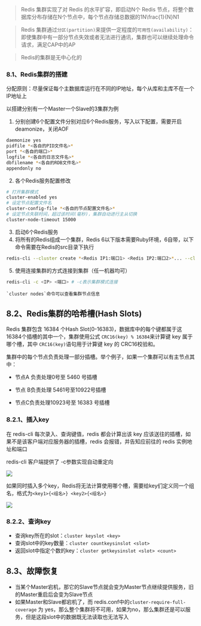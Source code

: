 > Redis 集群实现了对 Redis 的水平扩容，即启动N个 Redis 节点，将整个数据库分布存储在N个节点中，每个节点存储总数据的1N\frac{1}{N}​N​​1​​

> Redis 集群通过`分区(partition)`来提供一定程度的`可用性(availability)`：即使集群中有一部分节点失效或者无法进行通讯，集群也可以继续处理命令请求，满足CAP中的AP

> Redis的集群是无中心化的

### 8.1、Redis集群的搭建

分配原则：尽量保证每个主数据库运行在不同的IP地址，每个从库和主库不在一个IP地址上

以搭建分别有一个Master一个Slave的3集群为例

1.  分别创建6个配置文件分别对应6个Redis服务，写入以下配置，需要开启deamonize，关闭AOF

```Bash
daemonize yes
pidfile *<各自的PID文件名>*
port *<各自的端口>*
logfile *<各自的日志文件名>*
dbfilename *<各自的RDB文件名>*
appendonly no
```

2.  各个Redis服务配置修改

```Bash
# 打开集群模式
cluster-enabled yes
# 设定节点配置文件名
cluster-config-file *<各自的节点配置文件名>*
# 设定节点失联时间，超过该时间(毫秒)，集群自动进行主从切换
cluster-node-timeout 15000
```

3.  启动6个Redis服务
4.  将所有的Redis组成一个集群，Redis 6以下版本需要Ruby环境，6自带，以下命令需要在Redis的src目录下执行

```Bash
redis-cli --cluster create *<Redis IP1:端口1> <Redis IP2:端口2>*... --cluster-replicas 1 # replicas 1 采用最简单的方式配置集群，一台主机，一台从机
```

5.  使用连接集群的方式连接到集群（任一机器均可）

```Bash
redis-cli -c <IP> <端口> # -c表示集群模式连接

```

```
`cluster nodes`命令可以查看集群节点信息
```

## 8.2、Redis集群的哈希槽(Hash Slots)

Redis 集群包含 16384 个Hash Slot(0-16383)，数据库中的每个键都属于这 16384个插槽的其中一个，集群使用公式 `CRC16(key) % 16384`来计算键 key 属于哪个槽，其中 `CRC16(key)`语句用于计算键 key 的 CRC16校验和。

集群中的每个节点负责处理一部分插槽。举个例子，如果一个集群可以有主节点其中：

-   节点A 负责处理0号至 5460 号插槽
    
-   节点 B负责处理 5461号至10922号插槽
    
-   节点C负责处理10923号至 16383 号插槽
    

### 8.2.1、插入key

在 redis-cli 每次录入、查询键值，redis 都会计算出该 key 应该送往的插槽，如果不是该客户端对应服务器的插槽，redis 会报错，并告知应前往的 redis 实例地址和端口

redis-cli 客户端提供了 -c参数实现自动重定向

![](https://secure2.wostatic.cn/static/qSccWfTfpvfxpBk4258D1d/image.png?auth_key=1681018463-NvowwMpGU9ao4h3LeGLsg-0-5eebf285ce7f5e029a6b24ea8e902c11)

如果同时插入多个key，Redis将无法计算使用哪个槽，需要给key们定义同一个组名，格式为`<key1>{<组名>} <key2>{<组名>}`

![](https://secure2.wostatic.cn/static/qd9V9tkLjm6oeKKb7EhLPy/image.png?auth_key=1681018463-9wACoKtkZTRUWEbVHAgVz7-0-61781305f77a203e50e110567e495f50)

### 8.2.2、查询key

-   查询key所在的slot：`cluster keyslot <key>`
-   查询slot中的key数量：`cluster countkeysinslot <slot>`
-   返回slot中指定个数的key：`cluster getkeysinslot <slot> <count>`

## 8.3、故障恢复

-   当某个Master宕机，那它的Slave节点就会变为Master节点继续提供服务，旧的Master重启后会变为Slave节点
-   如果Master和Slave都宕机了，而 redis.conf中的`cluster-require-full-coverage` 为 yes，那么整个集群将不可用，如果为no，那么集群还是可以服务，但是这段slot中的数据既无法读取也无法写入